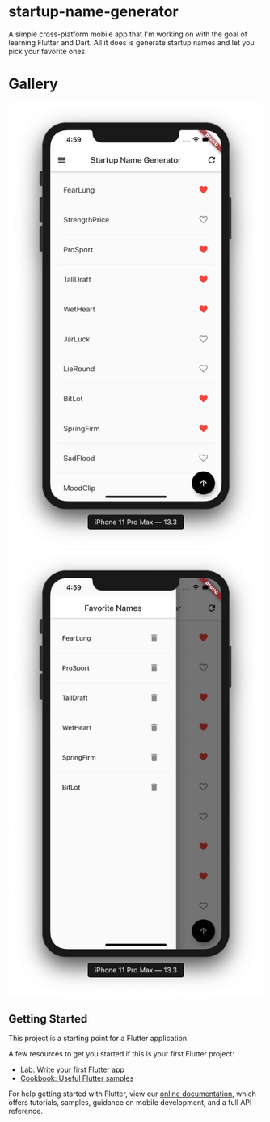 # startup-name-generator

A simple cross-platform mobile app that I'm working on with the goal of learning Flutter and Dart. All it does is generate startup names and let you pick your favorite ones.

# Gallery
![](https://raw.githubusercontent.com/devyboy/flutter-app/master/screens/home.png)
![](https://raw.githubusercontent.com/devyboy/flutter-app/master/screens/favorites.png)

## Getting Started

This project is a starting point for a Flutter application.

A few resources to get you started if this is your first Flutter project:

- [Lab: Write your first Flutter app](https://flutter.dev/docs/get-started/codelab)
- [Cookbook: Useful Flutter samples](https://flutter.dev/docs/cookbook)

For help getting started with Flutter, view our
[online documentation](https://flutter.dev/docs), which offers tutorials,
samples, guidance on mobile development, and a full API reference.
